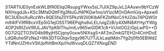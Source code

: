 $START$iUE0ynExkWLBfR0EliqORsupgYWxx5sL7lJIXZ9pJxL2AAswv9bYCzWNXHsgdJb+KSc3MfaDQttFifg3NuGJf4PKQw1no/sYizcMOnDAmVJq+Apxw6BC3UEboXuRczWt+9QESfaZ0Y5PkzW2li0KIbAFKZbfNoC/HUZdu74PQWGtm94tFV9fR8cxVEp5iG1ejOSST96EPqjhs8xLEL/uigZzB/y4XMN8AYHy/YWlg4OP2tiRtZoVIRULJAVYpK6IThu/mtLv965wGIDK1c8+VUnIOG2/GpLwPS++D0G7i2QZTO3VD4b98yjHSCjqny0oxw5NIXsgS+AF2mZmkQTEH2r4CnHDoELdQRuhe5FzNa2+Wk3DTGGtqv5zgy967U7TJLkLaqtMdn7Yg2tj0fb5EBWd2YTdNnUZHtvVStUpfhItBmXp/HuWvuqDLQZ7XNxg$END$